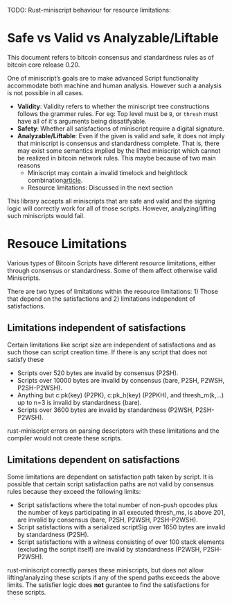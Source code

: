 TODO: Rust-miniscript behaviour for resource limitations:

# Safe vs Valid vs Analyzable/Liftable
This document refers to bitcoin consensus and standardness rules as of bitcoin core release 0.20.

One of miniscript’s goals are to make advanced Script functionality accommodate both machine and human analysis. However such a analysis is not possible in all cases. 

- **Validity**: Validity refers to whether the miniscript tree constructions follows the grammer rules. For eg: Top level must be `B`, or `thresh` must have all of it's arguments being dissatifyable. 
- **Safety**: Whether all satisfactions of miniscript require a digital signature.
- **Analyzable/Liftable**: Even if the given is valid and safe, it does not imply that miniscript is consensus and standardness complete. That is, there may exist some semantics implied by the lifted miniscript which cannot be realized in bitcoin network rules. This maybe because of two main reasons
    - Miniscript may contain a invalid timelock and heightlock combination[article](https://medium.com/blockstream/dont-mix-your-timelocks-d9939b665094).
    - Resource limitations: Discussed in the next section

This library accepts all miniscripts that are safe and valid and the signing logic will correctly work for all of those scripts. However, analyzing/lifting such miniscripts would fail. 

# Resouce Limitations

Various types of Bitcoin Scripts have different resource limitations, either through consensus or standardness. Some of them affect otherwise valid Miniscripts. 

There are two types of limitations within the resource limitations: 1) Those that depend on the satisfactions and 2) limitations independent of satisfactions. 

## Limitations independent of satisfactions

Certain limitations like script size are independent of satisfactions and as such those can script creation time. If there is any script that does not satisfy these 
- Scripts over 520 bytes are invalid by consensus (P2SH).
- Scripts over 10000 bytes are invalid by consensus (bare, P2SH, P2WSH, P2SH-P2WSH).
- Anything but c:pk(key) (P2PK), c:pk_h(key) (P2PKH), and thresh_m(k,...) up to n=3 is invalid by standardness (bare).
- Scripts over 3600 bytes are invalid by standardness (P2WSH, P2SH-P2WSH).

rust-miniscript errors on parsing descriptors with these limitations and the compiler would not create these scripts. 

## Limitations dependent on satisfactions

Some limitations are dependant on satisfaction path taken by script. It is possible that certain script satisfaction paths are not valid by consensus rules because they exceed the following limits:

- Script satisfactions where the total number of non-push opcodes plus the number of keys participating in all executed thresh_ms, is above 201, are invalid by consensus (bare, P2SH, P2WSH, P2SH-P2WSH).
- Script satisfactions with a serialized scriptSig over 1650 bytes are invalid by standardness (P2SH).
- Script satisfactions with a witness consisting of over 100 stack elements (excluding the script itself) are invalid by standardness (P2WSH, P2SH-P2WSH).

rust-miniscript correctly parses these miniscripts, but does not allow lifting/analyzing these scripts if any of the spend paths exceeds the above limits. The satisfier logic does **not** gurantee to find the satisfactions for these scripts. 
